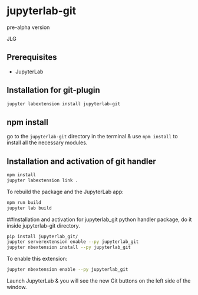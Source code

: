 # jupyterlab-git
pre-alpha version


JLG


## Prerequisites

* JupyterLab

## Installation for git-plugin

```bash
jupyter labextension install jupyterlab-git
```
## npm install
go to the ```jupyterlab-git``` directory in  the terminal &  use ``` npm install ``` to install all the necessary modules.


## Installation and activation of git handler

```bash
npm install
jupyter labextension link .
```

To rebuild the package and the JupyterLab app:

```bash
npm run build
jupyter lab build
```

##Installation and activation for jupyterlab_git python handler package, do it inside jupyterlab-git directory.

```bash
pip install jupyterlab_git/
jupyter serverextension enable --py jupyterlab_git
jupyter nbextension install --py jupyterlab_git
```

To enable this extension:

```bash
jupyter nbextension enable --py jupyterlab_git

```

Launch JupyterLab & you will see the new Git buttons on the left side of the window.

